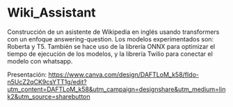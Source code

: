 # Wiki_Assistant
Construcción de un asistente de Wikipedia en inglés usando transformers con un enfoque answering-question. Los modelos experimentados son: Roberta y T5. También se hace uso de la librería ONNX para optimizar el tiempo de ejecución de los modelos, y la librería Twilio para conectar el modelo con whatsapp.

Presentación:  https://www.canva.com/design/DAFTLoM_k58/fIdo-n5UcZ2qCK9csYTT1g/edit?utm_content=DAFTLoM_k58&utm_campaign=designshare&utm_medium=link2&utm_source=sharebutton
